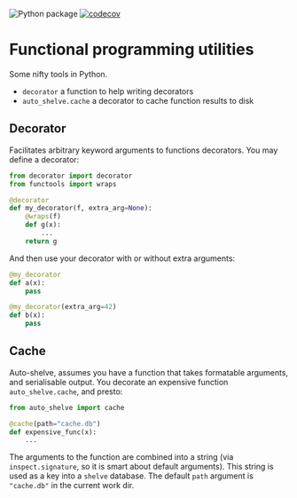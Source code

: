 ![Python package](https://github.com/jhidding/functional/workflows/Python%20package/badge.svg)
[![codecov](https://codecov.io/gh/jhidding/functional/branch/master/graph/badge.svg)](https://codecov.io/gh/jhidding/functional)

# Functional programming utilities
Some nifty tools in Python.

- `decorator` a function to help writing decorators
- `auto_shelve.cache` a decorator to cache function results to disk

## Decorator
Facilitates arbitrary keyword arguments to functions decorators. You may define a decorator:

```python
from decorator import decorator
from functools import wraps

@decorator
def my_decorator(f, extra_arg=None):
    @wraps(f)
    def g(x):
        ...
    return g
```

And then use your decorator with or without extra arguments:

```python
@my_decorator
def a(x):
    pass

@my_decorator(extra_arg=42)
def b(x):
    pass
```

## Cache
Auto-shelve, assumes you have a function that takes formatable arguments, and serialisable output. You decorate an expensive function `auto_shelve.cache`, and presto:

```python
from auto_shelve import cache

@cache(path="cache.db")
def expensive_func(x):
    ...
```

The arguments to the function are combined into a string (via `inspect.signature`, so it is smart about default arguments). This string is used as a key into a `shelve` database. The default `path` argument is `"cache.db"` in the current work dir.
